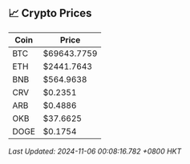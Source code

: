 ## 📈 Crypto Prices

| Coin | Price |
| ---- | ----- |
| BTC | $69643.7759 |
| ETH | $2441.7643 |
| BNB | $564.9638 |
| CRV | $0.2351 |
| ARB | $0.4886 |
| OKB | $37.6625 |
| DOGE | $0.1754 |

_Last Updated: 2024-11-06 00:08:16.782 +0800 HKT_